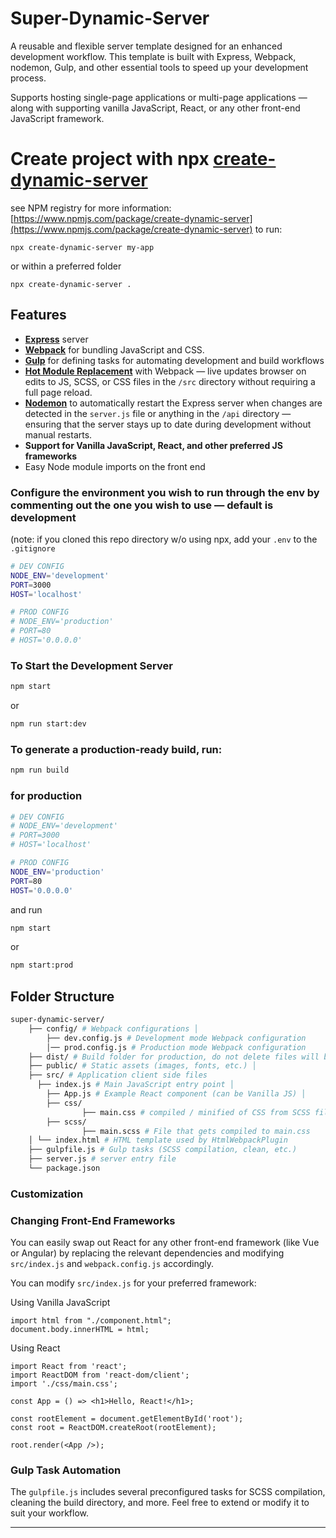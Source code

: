 # Super-Dynamic-Server

A reusable and flexible server template designed for an enhanced development workflow. This template is built with Express, Webpack, nodemon, Gulp, and other essential tools to speed up your development process. 

Supports hosting single-page applications or multi-page applications — along with supporting vanilla JavaScript, React, or any other front-end JavaScript framework. 

# Create project with npx [**create-dynamic-server**](https://www.npmjs.com/package/create-dynamic-server)

see NPM registry for more information: [https://www.npmjs.com/package/create-dynamic-server](https://www.npmjs.com/package/create-dynamic-server) to run: 

```
npx create-dynamic-server my-app
```
or within a preferred folder
```
npx create-dynamic-server .
```

## Features

- [**Express**](https://www.npmjs.com/package/express) server
- [**Webpack**](https://www.npmjs.com/package/webpack) for bundling JavaScript and CSS.
- [**Gulp**](https://www.npmjs.com/package/gulp) for defining tasks for automating development and build workflows
- [**Hot Module Replacement**](https://webpack.js.org/concepts/hot-module-replacement/) with Webpack — live updates browser on edits to JS, SCSS, or CSS files in the `/src` directory without requiring a full page reload.
- [**Nodemon**](https://www.npmjs.com/package/nodemon) to automatically restart the Express server when changes are detected in the `server.js` file or anything in the `/api` directory — ensuring that the server stays up to date during development without manual restarts.
- **Support for Vanilla JavaScript, React, and other preferred JS frameworks**
- Easy Node module imports on the front end

### Configure the environment you wish to run through the env by commenting out the one you wish to use — default is development

(note: if you cloned this repo directory w/o using npx, add your `.env` to the `.gitignore`

```bash
# DEV CONFIG 
NODE_ENV='development'
PORT=3000
HOST='localhost'

# PROD CONFIG
# NODE_ENV='production'
# PORT=80
# HOST='0.0.0.0'
```

### To Start the Development Server

```bash
npm start
```

or 

```bash
npm run start:dev 
```

### To generate a production-ready build, run:

```bash
npm run build
```

### for production

```bash
# DEV CONFIG 
# NODE_ENV='development'
# PORT=3000
# HOST='localhost'

# PROD CONFIG
NODE_ENV='production'
PORT=80
HOST='0.0.0.0'
```

and run 

```bash
npm start
```

or 

```bash
npm start:prod
```

## Folder Structure

```bash
super-dynamic-server/ 
	├── config/ # Webpack configurations │ 
		├── dev.config.js # Development mode Webpack configuration 
		│── prod.config.js # Production mode Webpack configuration 
	├── dist/ # Build folder for production, do not delete files will be generated here in dev mode
	├── public/ # Static assets (images, fonts, etc.) │ 
	├── src/ # Application client side files 
	  ├── index.js # Main JavaScript entry point │ 
		├── App.js # Example React component (can be Vanilla JS) │ 
		├── css/ 
				├── main.css # compiled / minified of CSS from SCSS files
		├── scss/ 
				├── main.scss # File that gets compiled to main.css
	│ └── index.html # HTML template used by HtmlWebpackPlugin 
	├── gulpfile.js # Gulp tasks (SCSS compilation, clean, etc.) 
	├── server.js # server entry file
	└── package.json 
```

### Customization

### Changing Front-End Frameworks

You can easily swap out React for any other front-end framework (like Vue or Angular) by replacing the relevant dependencies and modifying `src/index.js` and `webpack.config.js` accordingly.

You can modify `src/index.js` for your preferred framework:

Using Vanilla JavaScript

```
import html from "./component.html";
document.body.innerHTML = html;
```

Using React

```
import React from 'react';
import ReactDOM from 'react-dom/client';
import './css/main.css';

const App = () => <h1>Hello, React!</h1>;

const rootElement = document.getElementById('root');
const root = ReactDOM.createRoot(rootElement);

root.render(<App />);

```

### Gulp Task Automation

The `gulpfile.js` includes several preconfigured tasks for SCSS compilation, cleaning the build directory, and more. Feel free to extend or modify it to suit your workflow.

---
